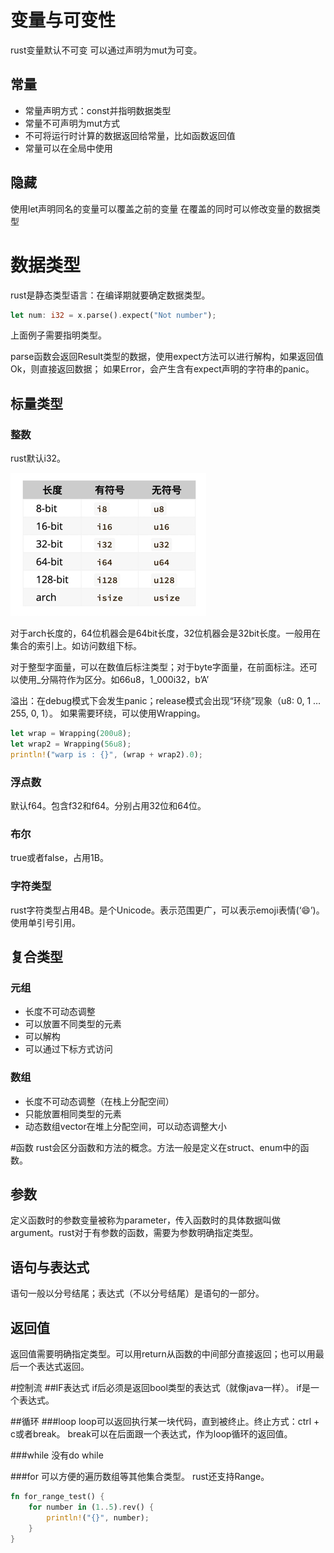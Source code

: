 
# 变量与可变性
rust变量默认不可变
可以通过声明为mut为可变。

## 常量
- 常量声明方式：const并指明数据类型
- 常量不可声明为mut方式
- 不可将运行时计算的数据返回给常量，比如函数返回值
- 常量可以在全局中使用

## 隐藏
使用let声明同名的变量可以覆盖之前的变量
在覆盖的同时可以修改变量的数据类型

# 数据类型
rust是静态类型语言：在编译期就要确定数据类型。
```rust
let num: i32 = x.parse().expect("Not number");
```
上面例子需要指明类型。

parse函数会返回Result类型的数据，使用expect方法可以进行解构，如果返回值Ok，则直接返回数据；
如果Error，会产生含有expect声明的字符串的panic。

## 标量类型
### 整数
rust默认i32。

![img.png](img.png)


对于arch长度的，64位机器会是64bit长度，32位机器会是32bit长度。一般用在集合的索引上。如访问数组下标。

对于整型字面量，可以在数值后标注类型；对于byte字面量，在前面标注。还可以使用_分隔符作为区分。如66u8，1_000i32，b’A’

溢出：在debug模式下会发生panic；release模式会出现“环绕”现象（u8: 0, 1 … 255, 0, 1）。
如果需要环绕，可以使用Wrapping。
```rust
let wrap = Wrapping(200u8);
let wrap2 = Wrapping(56u8);
println!("warp is : {}", (wrap + wrap2).0);
```

### 浮点数

默认f64。包含f32和f64。分别占用32位和64位。
### 布尔
true或者false，占用1B。

### 字符类型
rust字符类型占用4B。是个Unicode。表示范围更广，可以表示emoji表情(‘😄’)。使用单引号引用。

## 复合类型
### 元组
- 长度不可动态调整
- 可以放置不同类型的元素
- 可以解构
- 可以通过下标方式访问
### 数组
- 长度不可动态调整（在栈上分配空间）
- 只能放置相同类型的元素
- 动态数组vector在堆上分配空间，可以动态调整大小

#函数
rust会区分函数和方法的概念。方法一般是定义在struct、enum中的函数。
## 参数
定义函数时的参数变量被称为parameter，传入函数时的具体数据叫做argument。rust对于有参数的函数，需要为参数明确指定类型。

## 语句与表达式
语句一般以分号结尾；表达式（不以分号结尾）是语句的一部分。

## 返回值
返回值需要明确指定类型。可以用return从函数的中间部分直接返回；也可以用最后一个表达式返回。

#控制流
##IF表达式
if后必须是返回bool类型的表达式（就像java一样）。
if是一个表达式。

##循环
###loop
loop可以返回执行某一块代码，直到被终止。终止方式：ctrl + c或者break。
break可以在后面跟一个表达式，作为loop循环的返回值。

###while
没有do while

###for
可以方便的遍历数组等其他集合类型。
rust还支持Range。
```rust
fn for_range_test() {
    for number in (1..5).rev() {
        println!("{}", number);
    }
}
```
